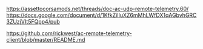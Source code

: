 https://assettocorsamods.net/threads/doc-ac-udp-remote-telemetry.60/
https://docs.google.com/document/d/1KfkZiIluXZ6mMhLWfDX1qAGbvhGRC3ZUzjVIt5FQpp4/pub

https://github.com/rickwest/ac-remote-telemetry-client/blob/master/README.md